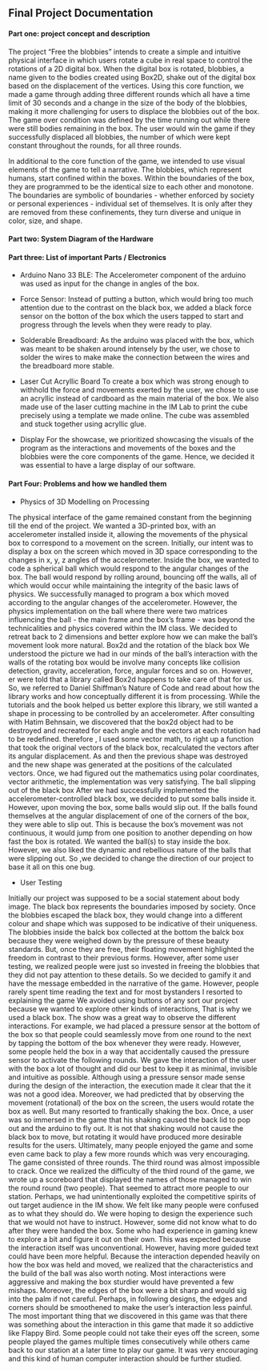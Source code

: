## Final Project Documentation

#### Part one: project concept and description 

The project “Free the blobbies” intends to create a simple and intuitive physical interface in which users rotate a cube in real space to control the rotations of a 2D digital box. When the digital box is rotated, blobbies, a name given to the bodies created using Box2D, shake out of the digital box based on the displacement of the vertices. Using this core function, we made a game through adding three different rounds which all have a time limit of 30 seconds and a change in the size of the body of the blobbies, making it more challenging for users to displace the blobbies out of the box. The game over condition was defined by the time running out while there were still bodies remaining in the box. The user would win the game if they successfully displaced all blobbies, the number of which were kept constant throughout the rounds, for all three rounds. 

In additional to the core function of the game, we intended to use visual elements of the game to tell a narrative. The blobbies, which represent humans, start confined within the boxes. Within the boundaries of the box, they are programmed to be the identical size to each other and monotone. The boundaries are symbolic of boundaries - whether enforced  by society or personal experiences - individual set of themselves. It is only after they are removed from these confinements, they turn diverse and unique in color, size, and shape. 


#### Part two: System Diagram of the Hardware


#### Part three: List of important Parts / Electronics

- Arduino Nano 33 BLE: 
The Accelerometer component of the arduino was used as input for the change in angles of the box. 

- Force Sensor: 
Instead of putting a button, which would bring too much attention due to the contrast on the black box, we added a black force sensor on the botton of the box which the users tapped to start and progress through the levels when they were ready to play. 

- Solderable Breadboard:
As the arduino was placed with the box, which was meant to be shaken around intensely by the user, we chose to solder the wires to make make the connection between the wires and the breadboard more stable. 


- Laser Cut Acryllic Board
To create a box which was strong enough to withhold the force and movements exerted by the user, we chose to use an acryllic instead of cardboard as the main material of the box. We also made use of the laser cutting machine in the IM Lab to print the cube precisely using a template we made online. The cube was assembled and stuck together using acryllic glue. 



- Display
For the showcase, we prioritized showcasing the visuals of the program as the interactions and movements of the boxes and the blobbies were the core components of the game. Hence, we decided it was essential to have a large display of our software. 


#### Part Four: Problems and how we handled them

- Physics of 3D Modelling on Processing

The physical interface of the game remained constant from the beginning till the end of the project. We wanted a 3D-printed box, with an accelerometer installed inside it, allowing the movements of the physical box to correspond to a movement on the screen. Initially, our intent was to display a box on the screen which moved in 3D space corresponding to the changes in x, y, z angles of the accelerometer. Inside the box, we wanted to code a spherical ball which would respond to the angular changes of the box. The ball would respond by rolling around, bouncing off the walls, all of which would occur while maintaining the integrity of the basic laws of physics. We successfully managed to program a box which moved according to the angular changes of the accelerometer. However, the physics implementation on the ball where there were two matrices influencing the ball - the main frame and the box’s frame - was beyond the technicalities and physics covered within the IM class. We decided to retreat back to 2 dimensions and better explore how we can make the ball’s movement look more natural.
Box2d and the rotation of the black box
We understood the picture we had in our minds of the ball’s interaction with the walls of the rotating box would be involve many concepts like collision detection, gravity, acceleration, force, angular forces and so on. However, er were told that a library called Box2d happens to take care of that for us. So, we referred to Daniel Shiffman’s Nature of Code and read about how the library works and how conceptually different it is from processing.
While the tutorials and the book helped us better explore this library, we still wanted a shape in processing to be controlled by an accelerometer. After consulting with Hatim Behnsain, we discovered that the box2d object had to be destroyed and recreated for each angle and the vectors at each rotation had to be redefined. therefore , I used some vector math, to right up a function that took the original vectors of the black box, recalculated the vectors after its angular displacement. As and then the previous shape was destroyed and the new shape was generated at the positions of the calculated vectors. Once, we had figured out the mathematics using polar coordinates, vector arithmetic, the implementation was very satisfying. 
The ball slipping out of the black box
After we had successfully implemented the accelerometer-controlled black box, we decided to put some balls inside it. However, upon moving the box, some balls would slip out. If the balls found themselves at the angular displacement of one of the corners of the box, they were able to slip out. This is because the box’s movement was not continuous, it would jump from one position to another depending on how fast the box is rotated. We wanted the ball(s) to stay inside the box. However, we also liked the dynamic and rebellious nature of the balls that were slipping out. So ,we decided to change the direction of our project to base it all on this one bug. 

- User Testing 

Initially our project was supposed to be a social statement about body image. The black box represents the boundaries imposed by society. Once the blobbies escaped the black box, they would change into a different colour and shape which was supposed to be indicative of their uniqueness. The blobbies inside the balck box collected at the bottom the balck box because they were weighed down by the pressure of these beauty standards. But, once they are free, their floating movement highlighted the freedom in contrast to their previous forms. However, after some user testing, we realized people were just so invested in freeing the blobbies that they did not pay attention to these details. So we decided to gamify it and have the message embedded in the narrative of the game. However, people rarely spent time reading the text and for most bystanders I  resorted to explaining the game
We avoided using buttons of any sort our project because we wanted to explore other kinds of interactions, That is why we used a black box. The  show was a great way to observe the different interactions. For example, we had placed a pressure sensor at the bottom of the box so that people could seamlessly move from one round to the next by tapping the bottom of the box  whenever they were ready. However, some people held the box in a way that accidentally caused the pressure sensor to activate the following rounds. We gave the interaction of the user with the box a lot of thought and did our best to keep it as minimal, invisible and intuitive as possible. Although using a pressure sensor made sense during the design of the interaction, the execution made it clear that the it was not a good idea.
Moreover, we had predicted that by observing the movement (rotational) of the box on the screen, the users would rotate the box as well. But many resorted to frantically shaking the box. Once, a user was so immersed in the game that his shaking caused the back lid to pop out and the arduino to fly out. It is not that shaking would not cause the black box to move, but rotating it would have produced more desirable results for the users. Ultimately, many people enjoyed the game and some even came back to play a few more rounds which was very encouraging. 
The game consisted of three rounds. The third round was almost impossible to crack. Once we realized the difficulty of the third round of the game, we wrote up a scoreboard that displayed the names of those managed to win the round round (two people). That seemed to attract more people to our station. Perhaps, we had unintentionally exploited the competitive spirits of out target audience in the IM show.
We felt like many people were confused as to what they should do. We were hoping to design the experience such that we would not have to instruct. However, some did not know what to do after they were  handed the box. Some who had experience in gaming knew to explore a bit and figure it out on their own. This was expected because the interaction itself was unconventional. However, having more guided text could have been more helpful. 
Because the interaction depended heavily on how the box was held and moved, we realized that the characteristics and the build of the ball was also worth noting. Most interactions were aggressive and making the box sturdier would have prevented a few mishaps. Moreover, the edges of the box were a bit sharp and would sig into the palm if not careful. Perhaps, in following designs, the edges and corners should be smoothened to make the user’s interaction less painful. 
The most important thing that we discovered in this game was that there was something about the interaction in this game that made it so addictive like Flappy Bird. Some people could not take their eyes off the screen, some people played the games multiple times consecutively while others came back to our station at a later time to play our game. It was very encouraging and this kind of human computer interaction should be further studied. 
